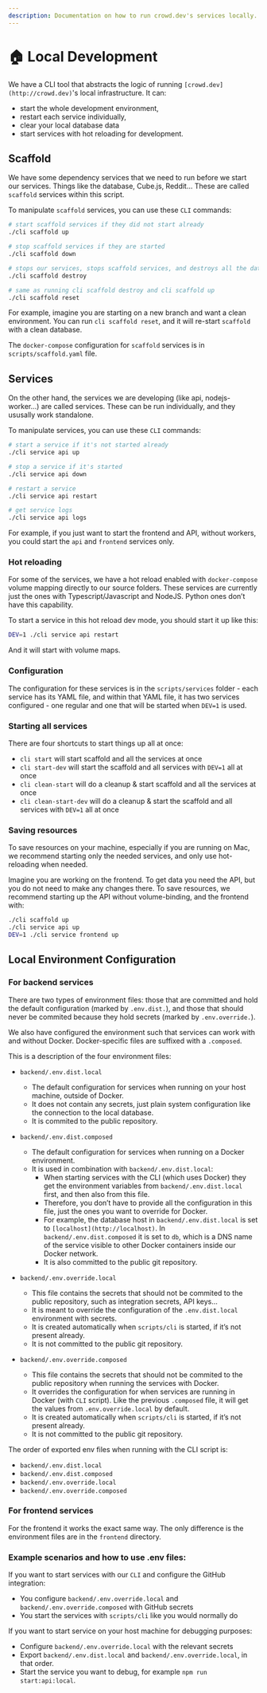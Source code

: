 ```yaml
---
description: Documentation on how to run crowd.dev's services locally.
---
```


# 🏠 Local Development

We have a CLI tool that abstracts the logic of running `[crowd.dev](http://crowd.dev)`'s local infrastructure. It can:

- start the whole development environment,
- restart each service individually,
- clear your local database data
- start services with hot reloading for development.

## Scaffold

We have some dependency services that we need to run before we start our services. Things like the database, Cube.js, Reddit... These are called `scaffold` services within this script.

To manipulate `scaffold` services, you can use these `CLI` commands:

```bash
# start scaffold services if they did not start already
./cli scaffold up

# stop scaffold services if they are started
./cli scaffold down

# stops our services, stops scaffold services, and destroys all the data (database, for example)
./cli scaffold destroy

# same as running cli scaffold destroy and cli scaffold up
./cli scaffold reset
```

For example, imagine you are starting on a new branch and want a clean environment. You can run `cli scaffold reset`, and it will re-start `scaffold` with a clean database.

The `docker-compose` configuration for `scaffold` services is in `scripts/scaffold.yaml` file.

## Services

On the other hand, the services we are developing (like api, nodejs-worker...) are called services. These can be run individually, and they ususally work standalone.

To manipulate services, you can use these `CLI` commands:

```bash
# start a service if it's not started already
./cli service api up

# stop a service if it's started
./cli service api down

# restart a service
./cli service api restart

# get service logs
./cli service api logs
```

For example, if you just want to start the frontend and API, without workers, you could start the `api` and `frontend` services only.

### Hot reloading

For some of the services, we have a hot reload enabled with `docker-compose` volume mapping directly to our source folders. These services are currently just the ones with Typescript/Javascript and NodeJS. Python ones don’t have this capability.

To start a service in this hot reload dev mode, you should start it up like this:

```bash
DEV=1 ./cli service api restart
```

And it will start with volume maps.

### Configuration

The configuration for these services is in the `scripts/services` folder - each service has its YAML file, and within that YAML file, it has two services configured - one regular and one that will be started when `DEV=1` is used.

### Starting all services

There are four shortcuts to start things up all at once:

- `cli start` will start scaffold and all the services at once
- `cli start-dev` will start the scaffold and all services with `DEV=1` all at once
- `cli clean-start` will do a cleanup & start scaffold and all the services at once
- `cli clean-start-dev` will do a cleanup & start the scaffold and all services with `DEV=1` all at once


### Saving resources

To save resources on your machine, especially if you are running on Mac, we recommend starting only the needed services, and only use hot-reloading when needed. 

Imagine you are working on the frontend. To get data you need the API, but you do not need to make any changes there. To save resources, we recommend starting up the API without volume-binding, and the frontend with:

```bash
./cli scaffold up
./cli service api up
DEV=1 ./cli service frontend up
```

## Local Environment Configuration


### For backend services

There are two types of environment files: those that are committed and hold the default configuration (marked by `.env.dist.`), and those that should never be commited because they hold secrets (marked by `.env.override.`).

We also have configured the environment such that services can work with and without Docker. Docker-specific files are suffixed with a `.composed`.

This is a description of the four environment files:

- `backend/.env.dist.local`
    - The default configuration for services when running on your host machine, outside of Docker.
    - It does not contain any secrets, just plain system configuration like the connection to the local database.
    - It is commited to the public repository.

- `backend/.env.dist.composed`
    - The default configuration for services when running on a Docker environment.
    - It is used in combination with `backend/.env.dist.local`:
        - When starting services with the CLI (which uses Docker) they get the environment variables from `backend/.env.dist.local` first, and then also from this file.
        - Therefore, you don’t have to provide all the configuration in this file, just the ones you want to override for Docker.
        - For example, the database host in `backend/.env.dist.local` is set to `[localhost](http://localhost)`. In `backend/.env.dist.composed` it is set to `db`, which is a DNS name of the service visible to other Docker containers inside our Docker network.
        - It is also committed to the public git repository.

- `backend/.env.override.local`
    - This file contains the secrets that should not be commited to the public repository, such as integration secrets, API keys...
    - It is meant to override the configuration of the `.env.dist.local` environment with secrets.
    - It is created automatically when `scripts/cli` is started, if it’s not present already.
    - It is not committed to the public git repository.

- `backend/.env.override.composed`
    - This file contains the secrets that should not be commited to the public repository when running the services with Docker.
    - It overrides the configuration for when services are running in Docker (with `CLI` script). Like the previous `.composed` file, it will get the values from `.env.override.local` by default.
    - It is created automatically when `scripts/cli` is started, if it’s not present already.
    - It is not committed to the public git repository.


The order of exported env files when running with the CLI script is:
- `backend/.env.dist.local`
- `backend/.env.dist.composed`
- `backend/.env.override.local`
- `backend/.env.override.composed`

### For frontend services

For the frontend it works the exact same way. The only difference is the environment files are in the `frontend` directory.


### Example scenarios and how to use .env files:

If you want to start services with our `CLI` and configure the GitHub integration:
- You configure `backend/.env.override.local` and `backend/.env.override.composed` with GitHub secrets
- You start the services with `scripts/cli` like you would normally do

If you want to start service on your host machine for debugging purposes:
- Configure `backend/.env.override.local` with the relevant secrets
- Export `backend/.env.dist.local` and `backend/.env.override.local`, in that order.
- Start the service you want to debug, for example `npm run start:api:local`.

